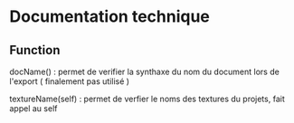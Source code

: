 # Documentation technique

## Function 

docName() : permet de verifier la synthaxe du nom du document lors de l'export ( finalement pas utilisé )

textureName(self) : permet de verfier le noms des textures du projets, fait appel au self 
